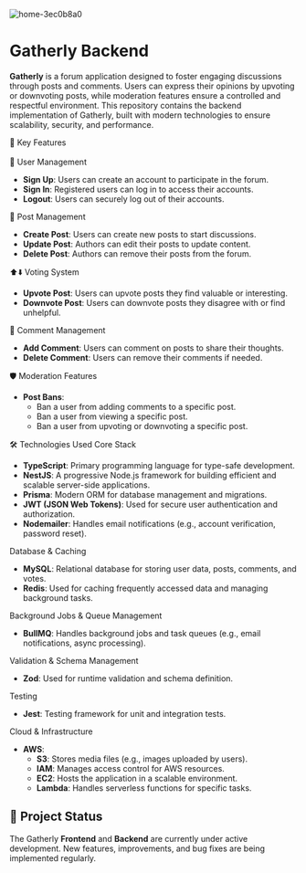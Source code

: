 ![home-3ec0b8a0](https://github.com/user-attachments/assets/577cb1d5-3efd-40fd-bef0-343d88b64c1d)

<h1>Gatherly Backend</h1><p> <strong>Gatherly</strong> is a forum application designed to foster engaging discussions through posts and comments. Users can express their opinions by upvoting or downvoting posts, while moderation features ensure a controlled and respectful environment. This repository contains the backend implementation of Gatherly, built with modern technologies to ensure scalability, security, and performance. </p>
🚀 Key Features
<br>
<br>
👤 User Management
<ul> <li><strong>Sign Up</strong>: Users can create an account to participate in the forum.</li> <li><strong>Sign In</strong>: Registered users can log in to access their accounts.</li> <li><strong>Logout</strong>: Users can securely log out of their accounts.</li> </ul>
📝 Post Management
<ul> <li><strong>Create Post</strong>: Users can create new posts to start discussions.</li> <li><strong>Update Post</strong>: Authors can edit their posts to update content.</li> <li><strong>Delete Post</strong>: Authors can remove their posts from the forum.</li> </ul>
⬆️⬇️ Voting System
<ul> <li><strong>Upvote Post</strong>: Users can upvote posts they find valuable or interesting.</li> <li><strong>Downvote Post</strong>: Users can downvote posts they disagree with or find unhelpful.</li> </ul>
💬 Comment Management
<ul> <li><strong>Add Comment</strong>: Users can comment on posts to share their thoughts.</li> <li><strong>Delete Comment</strong>: Users can remove their comments if needed.</li> </ul>
🛡️ Moderation Features
<ul> <li><strong>Post Bans</strong>: <ul> <li>Ban a user from adding comments to a specific post.</li> <li>Ban a user from viewing a specific post.</li> <li>Ban a user from upvoting or downvoting a specific post.</li> </ul> </li> </ul>
🛠️ Technologies Used
Core Stack
<ul> <li><strong>TypeScript</strong>: Primary programming language for type-safe development.</li> <li><strong>NestJS</strong>: A progressive Node.js framework for building efficient and scalable server-side applications.</li> <li><strong>Prisma</strong>: Modern ORM for database management and migrations.</li> <li><strong>JWT (JSON Web Tokens)</strong>: Used for secure user authentication and authorization.</li> <li><strong>Nodemailer</strong>: Handles email notifications (e.g., account verification, password reset).</li> </ul>
Database & Caching
<ul> <li><strong>MySQL</strong>: Relational database for storing user data, posts, comments, and votes.</li> <li><strong>Redis</strong>: Used for caching frequently accessed data and managing background tasks.</li> </ul>
Background Jobs & Queue Management
<ul> <li><strong>BullMQ</strong>: Handles background jobs and task queues (e.g., email notifications, async processing).</li> </ul>
Validation & Schema Management
<ul> <li><strong>Zod</strong>: Used for runtime validation and schema definition.</li> </ul>
Testing
<ul> <li><strong>Jest</strong>: Testing framework for unit and integration tests.</li> </ul>
Cloud & Infrastructure
<ul> <li><strong>AWS</strong>: <ul> <li><strong>S3</strong>: Stores media files (e.g., images uploaded by users).</li> <li><strong>IAM</strong>: Manages access control for AWS resources.</li> <li><strong>EC2</strong>: Hosts the application in a scalable environment.</li> <li><strong>Lambda</strong>: Handles serverless functions for specific tasks.</li> </ul> </li> </ul>

<h2>🚧 <strong>Project Status</strong></h2> <p> The Gatherly <strong>Frontend</strong> and <strong>Backend</strong> are currently under active development. New features, improvements, and bug fixes are being implemented regularly.</p>

